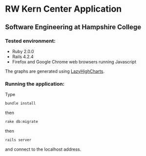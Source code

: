 # RW Kern Center Application
## Software Engineering at Hampshire College

### Tested environment:
* Ruby 2.0.0
* Rails 4.2.4
* Firefox and Google Chrome web browsers running Javascript

The graphs are generated using [LazyHighCharts](https://github.com/michelson/lazy_high_charts).

### Running the application:
Type
```bash
bundle install
```
then
```bash
rake db:migrate
```
then
```bash
rails server
```
and connect to the localhost address.
